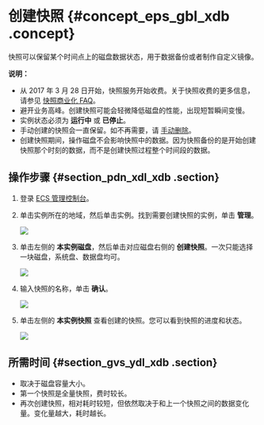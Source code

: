 # 创建快照 {#concept_eps_gbl_xdb .concept}

快照可以保留某个时间点上的磁盘数据状态，用于数据备份或者制作自定义镜像。

**说明：** 

-   从 2017 年 3 月 28 日开始，快照服务开始收费。关于快照收费的更多信息，请参见 [快照商业化 FAQ](https://help.aliyun.com/document_detail/52045.html)。
-   避开业务高峰。创建快照可能会轻微降低磁盘的性能，出现短暂瞬间变慢。
-   实例状态必须为 **运行中** 或 **已停止**。
-   手动创建的快照会一直保留。如不再需要，请 [手动删除](cn.zh-CN/用户指南/快照/删除快照和自动快照策略.md#)。
-   创建快照期间，操作磁盘不会影响快照中的数据。因为快照备份的是开始创建快照那个时刻的数据，而不是创建快照过程整个时间段的数据。

## 操作步骤 {#section_pdn_xdl_xdb .section}

1.  登录 [ECS 管理控制台](https://ecs.console.aliyun.com/#/home)。
2.  单击实例所在的地域，然后单击实例。找到需要创建快照的实例，单击 **管理**。

    ![](http://static-aliyun-doc.oss-cn-hangzhou.aliyuncs.com/assets/img/9687/4545_zh-CN.png)

3.  单击左侧的 **本实例磁盘**，然后单击对应磁盘右侧的 **创建快照**。一次只能选择一块磁盘，系统盘、数据盘均可。

    ![](http://static-aliyun-doc.oss-cn-hangzhou.aliyuncs.com/assets/img/9687/4530_zh-CN.png)

4.  输入快照的名称，单击 **确认**。

    ![](http://static-aliyun-doc.oss-cn-hangzhou.aliyuncs.com/assets/img/9687/4550_zh-CN.png)

5.  单击左侧的 **本实例快照** 查看创建的快照。您可以看到快照的进度和状态。

    ![](http://static-aliyun-doc.oss-cn-hangzhou.aliyuncs.com/assets/img/9687/4552_zh-CN.png)


## 所需时间 {#section_gvs_ydl_xdb .section}

-   取决于磁盘容量大小。
-   第一个快照是全量快照，费时较长。
-   再次创建快照，相对耗时较短，但依然取决于和上一个快照之间的数据变化量。变化量越大，耗时越长。

